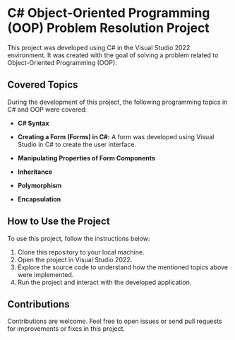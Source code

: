 # C# Object-Oriented Programming (OOP) Problem Resolution Project

This project was developed using C# in the Visual Studio 2022 environment. It was created with the goal of solving a problem related to Object-Oriented Programming (OOP).

## Covered Topics

During the development of this project, the following programming topics in C# and OOP were covered:

- **C# Syntax**

- **Creating a Form (Forms) in C#:** A form was developed using Visual Studio in C# to create the user interface.

- **Manipulating Properties of Form Components**

- **Inheritance** 

- **Polymorphism**

- **Encapsulation**

## How to Use the Project

To use this project, follow the instructions below:

1. Clone this repository to your local machine.
2. Open the project in Visual Studio 2022.
3. Explore the source code to understand how the mentioned topics above were implemented.
4. Run the project and interact with the developed application.

## Contributions

Contributions are welcome. Feel free to open issues or send pull requests for improvements or fixes in this project.
